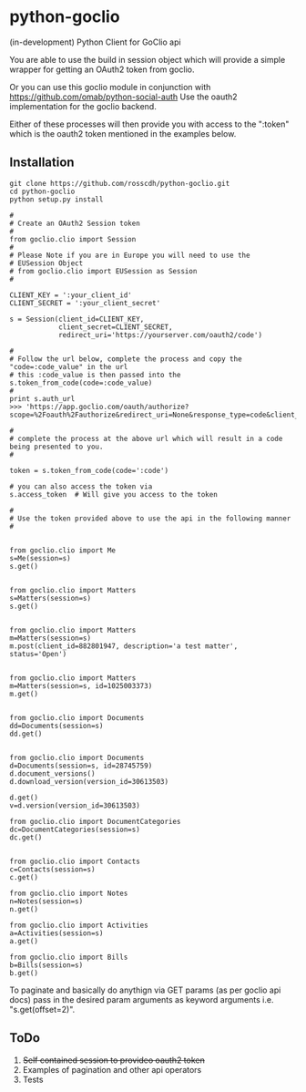 python-goclio
=============

(in-development) Python Client for GoClio api

You are able to use the build in session object which will provide a simple wrapper for getting an OAuth2 token from goclio.

Or you can use this goclio module in conjunction with https://github.com/omab/python-social-auth Use the oauth2 implementation for the goclio backend.

Either of these processes will then provide you with access to the ":token" which is the oauth2 token mentioned in the examples below.

Installation
------------

```
git clone https://github.com/rosscdh/python-goclio.git
cd python-goclio
python setup.py install
```


```
#
# Create an OAuth2 Session token
#
from goclio.clio import Session
#
# Please Note if you are in Europe you will need to use the
# EUSession Object
# from goclio.clio import EUSession as Session
#

CLIENT_KEY = ':your_client_id'
CLIENT_SECRET = ':your_client_secret'

s = Session(client_id=CLIENT_KEY,
            client_secret=CLIENT_SECRET,
            redirect_uri='https://yourserver.com/oauth2/code')

#
# Follow the url below, complete the process and copy the "code=:code_value" in the url
# this :code_value is then passed into the s.token_from_code(code=:code_value)
#
print s.auth_url
>>> 'https://app.goclio.com/oauth/authorize?scope=%2Foauth%2Fauthorize&redirect_uri=None&response_type=code&client_id=:your_client_id'

#
# complete the process at the above url which will result in a code being presented to you.
#

token = s.token_from_code(code=':code')

# you can also access the token via
s.access_token  # Will give you access to the token

#
# Use the token provided above to use the api in the following manner
#


from goclio.clio import Me
s=Me(session=s)
s.get()


from goclio.clio import Matters
s=Matters(session=s)
s.get()


from goclio.clio import Matters
m=Matters(session=s)
m.post(client_id=882801947, description='a test matter', status='Open')


from goclio.clio import Matters
m=Matters(session=s, id=1025003373)
m.get()


from goclio.clio import Documents
dd=Documents(session=s)
dd.get()


from goclio.clio import Documents
d=Documents(session=s, id=28745759)
d.document_versions()
d.download_version(version_id=30613503)

d.get()
v=d.version(version_id=30613503)

from goclio.clio import DocumentCategories
dc=DocumentCategories(session=s)
dc.get()


from goclio.clio import Contacts
c=Contacts(session=s)
c.get()

from goclio.clio import Notes
n=Notes(session=s)
n.get()

from goclio.clio import Activities
a=Activities(session=s)
a.get()

from goclio.clio import Bills
b=Bills(session=s)
b.get()

```

To paginate and basically do anythign via GET params (as per goclio api docs) pass in the desired param arguments as keyword arguments i.e. "s.get(offset=2)".


ToDo
----

1. ~~Self contained session to provideo oauth2 token~~
2. Examples of pagination and other api operators
3. Tests
